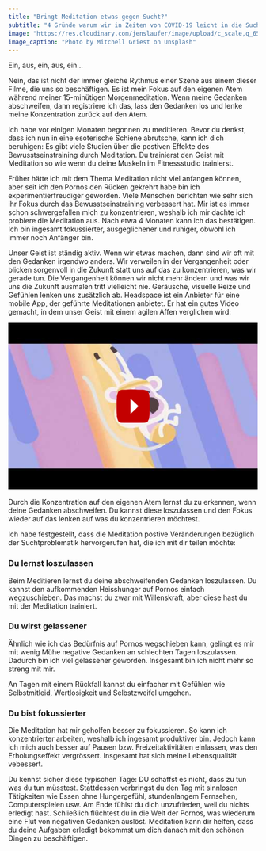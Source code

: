 ```yaml
---
title: "Bringt Meditation etwas gegen Sucht?"
subtitle: "4 Gründe warum wir in Zeiten von COVID-19 leicht in die Sucht abrutschten könnten und wie du damit umgehst"
image: "https://res.cloudinary.com/jenslaufer/image/upload/c_scale,q_65,w_800/v1585807362/mitchell-griest-fbXHHCiheVM-unsplash.jpg"
image_caption: "Photo by Mitchell Griest on Unsplash"
---
```


Ein, aus, ein, aus, ein...

Nein, das ist nicht der immer gleiche Rythmus einer Szene aus einem dieser Filme, die uns so beschäftigen. Es ist mein Fokus auf den eigenen Atem während meiner 15-minütigen Morgenmeditation. Wenn meine Gedanken abschweifen, dann registriere ich das, lass den Gedanken los und lenke meine Konzentration zurück auf den Atem. 

Ich habe vor einigen Monaten begonnen zu meditieren. Bevor du denkst, dass ich nun in eine esoterische Schiene abrutsche, kann ich dich beruhigen:
Es gibt viele Studien über die postiven Effekte des Bewusstseinstraining durch Meditation. Du trainierst den Geist mit Meditation so wie wenn du deine Muskeln im Fitnessstudio trainierst.

Früher hätte ich mit dem Thema Meditation nicht viel anfangen können, aber seit ich den Pornos den Rücken gekrehrt habe bin ich experimentierfreudiger geworden.
Viele Menschen berichten wie sehr sich ihr Fokus durch das Bewusstseinstraining verbessert hat.
Mir ist es immer schon schwergefallen mich zu konzentrieren, weshalb ich mir dachte ich probiere die Meditation aus.  Nach etwa 4 Monaten kann ich das bestätigen. Ich bin ingesamt fokussierter, ausgeglichener und ruhiger, obwohl ich immer noch Anfänger bin.

Unser Geist ist ständig aktiv. Wenn wir etwas machen, dann sind wir oft mit den Gedanken irgendwo anders. Wir verweilen in der Vergangenheit oder blicken sorgenvoll in die Zukunft statt uns auf das zu konzentrieren, was wir gerade tun. Die Vergangenheit können wir nicht mehr ändern und was wir uns die Zukunft ausmalen tritt vielleicht nie. Geräusche, visuelle Reize und Gefühlen lenken uns zusätzlich ab. Headspace ist ein Anbieter für eine mobile App, der geführte Meditationen anbietet. Er hat ein gutes Video gemacht, in dem unser Geist mit einem agilen Affen verglichen wird:

[![Training the Monkey Mind](/assets/img/monkey_video.png)](https://youtu.be/qxyVCjp48S4)

Durch die Konzentration auf den eigenen Atem lernst du zu erkennen, wenn deine Gedanken abschweifen. Du kannst diese loszulassen und den Fokus wieder auf das lenken auf was du konzentrieren möchtest.

Ich habe festgestellt, dass die Meditation postive Veränderungen bezüglich der Suchtproblematik hervorgerufen hat, die ich mit dir teilen möchte:

### Du lernst loszulassen

Beim Meditieren lernst du deine abschweifenden Gedanken loszulassen. Du kannst den aufkommenden Heisshunger auf Pornos einfach wegzuschieben. Das machst du zwar mit Willenskraft, aber diese hast du mit der Meditation trainiert. 

### Du wirst gelassener

Ähnlich wie ich das Bedürfnis auf Pornos wegschieben kann, gelingt es mir mit wenig Mühe negative Gedanken an schlechten Tagen loszulassen. Dadurch bin ich viel gelassener geworden. Insgesamt bin ich nicht mehr so streng mit mir.

An Tagen mit einem Rückfall kannst du einfacher mit Gefühlen wie Selbstmitleid, Wertlosigkeit und Selbstzweifel umgehen. 

### Du bist fokussierter

Die Meditation hat mir geholfen besser zu fokussieren. So kann ich konzentrierter arbeiten, weshalb ich ingesamt produktiver bin. Jedoch kann ich mich auch besser auf Pausen bzw. Freizeitaktivitäten einlassen, was den Erholungseffekt vergrössert. Insgesamt hat sich meine Lebensqualität vebessert.

Du kennst sicher diese typischen Tage: DU schaffst es nicht, dass zu tun was du tun müsstest. Stattdessen verbringst du den Tag mit sinnlosen Tätigkeiten wie Essen ohne Hungergefühl, stundenlangem Fernsehen, Computerspielen usw. Am Ende fühlst du dich unzufrieden, weil du nichts erledigt hast. Schließlich flüchtest du in die Welt der Pornos, was wiederum eine Flut von negativen Gedanken auslöst. Meditation kann dir helfen, dass du deine Aufgaben erledigt bekommst um dich danach mit den schönen Dingen zu beschäftigen.











